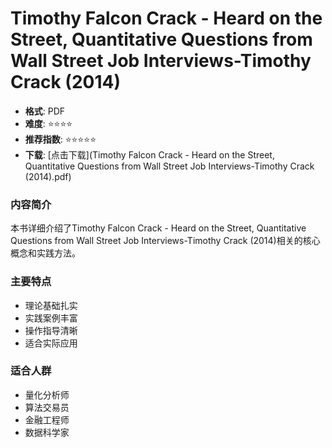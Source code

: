 # Timothy Falcon Crack - Heard on the Street, Quantitative Questions from Wall Street Job Interviews-Timothy Crack (2014)

- **格式**: PDF
- **难度**: ⭐⭐⭐⭐
- **推荐指数**: ⭐⭐⭐⭐⭐
- **下载**: [点击下载](Timothy Falcon Crack - Heard on the Street, Quantitative Questions from Wall Street Job Interviews-Timothy Crack (2014).pdf)

### 内容简介

本书详细介绍了Timothy Falcon Crack - Heard on the Street, Quantitative Questions from Wall Street Job Interviews-Timothy Crack (2014)相关的核心概念和实践方法。

### 主要特点

- 理论基础扎实
- 实践案例丰富
- 操作指导清晰
- 适合实际应用

### 适合人群

- 量化分析师
- 算法交易员
- 金融工程师
- 数据科学家

